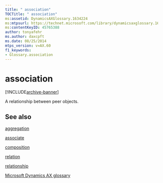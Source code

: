 ```yaml
---
title: " association"
TOCTitle: " association"
ms:assetid: DynamicsAXGlossary.1634224
ms:mtpsurl: https://technet.microsoft.com/library/dynamicsaxglossary.1634224(v=AX.60)
ms:contentKeyID: 45765388
author: tonyafehr
ms.author: daxcpft
ms.date: 08/25/2014
mtps_version: v=AX.60
f1_keywords:
- Glossary.association
---
```


# association


[!INCLUDE[archive-banner](includes/archive-banner.md)]

A relationship between peer objects.

## See also

[aggregation](aggregation.md)

[associate](associate.md)

[composition](composition.md)

[relation](relation.md)

[relationship](relationship.md)

[Microsoft Dynamics AX glossary](glossary/microsoft-dynamics-ax-glossary.md)

  


